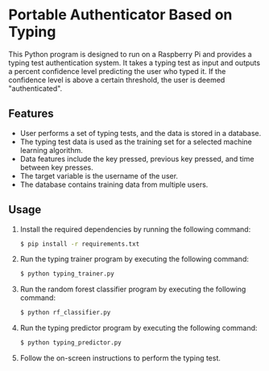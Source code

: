 # Portable Authenticator Based on Typing

This Python program is designed to run on a Raspberry Pi and provides a typing test authentication system. It takes a typing test as input and outputs a percent confidence level predicting the user who typed it. If the confidence level is above a certain threshold, the user is deemed "authenticated".

## Features

- User performs a set of typing tests, and the data is stored in a database.
- The typing test data is used as the training set for a selected machine learning algorithm.
- Data features include the key pressed, previous key pressed, and time between key presses.
- The target variable is the username of the user.
- The database contains training data from multiple users.

## Usage

1. Install the required dependencies by running the following command:

   ```bash
   $ pip install -r requirements.txt
   ```

2. Run the typing trainer program by executing the following command:

   ```bash
   $ python typing_trainer.py
   ```

3. Run the random forest classifier program by executing the following command:

   ```bash
   $ python rf_classifier.py
   ```

4. Run the typing predictor program by executing the following command:

   ```bash
   $ python typing_predictor.py
   ```

5. Follow the on-screen instructions to perform the typing test.

